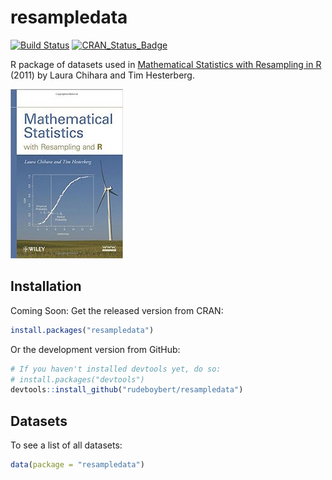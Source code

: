 # resampledata

[![Build Status](https://travis-ci.org/rudeboybert/resampledata.png?branch=master)](https://travis-ci.org/rudeboybert/resampledata)
[![CRAN_Status_Badge](http://www.r-pkg.org/badges/version/resampledata)](http://cran.r-project.org/package=resampledata)

R package of datasets used in [Mathematical Statistics with Resampling in R](https://sites.google.com/site/chiharahesterberg/) (2011) by Laura Chihara and Tim Hesterberg.

![alt text](textbook.jpg)

## Installation

Coming Soon: Get the released version from CRAN:

```R
install.packages("resampledata")
```

Or the development version from GitHub:

```R
# If you haven't installed devtools yet, do so:
# install.packages("devtools")
devtools::install_github("rudeboybert/resampledata")
```

## Datasets

To see a list of all datasets:

```R
data(package = "resampledata")
```
